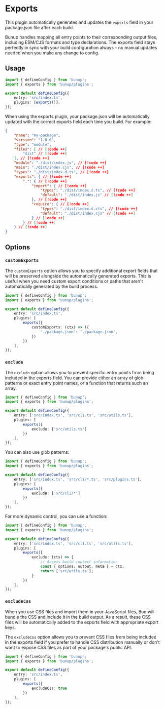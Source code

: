 # Exports

This plugin automatically generates and updates the `exports` field in your package.json file after each build.

Bunup handles mapping all entry points to their corresponding output files, including ESM/CJS formats and type declarations. The exports field stays perfectly in sync with your build configuration always - no manual updates needed when you make any change to config.

## Usage

```ts [bunup.config.ts]
import { defineConfig } from 'bunup';
import { exports } from 'bunup/plugins';

export default defineConfig({
	entry: 'src/index.ts',
	plugins: [exports()],
});
```

When using the exports plugin, your package.json will be automatically updated with the correct exports field each time you build. For example:

```json [package.json]
{
	"name": "my-package",
	"version": "1.0.0",
	"type": "module",
	"files": [ // [!code ++]
		"dist" // [!code ++]
	], // [!code ++]
	"module": "./dist/index.js", // [!code ++]
	"main": "./dist/index.cjs", // [!code ++]
	"types": "./dist/index.d.ts", // [!code ++]
	"exports": { // [!code ++]
		".": { // [!code ++]
			"import": { // [!code ++]
				"types": "./dist/index.d.ts", // [!code ++]
				"default": "./dist/index.js" // [!code ++]
			}, // [!code ++]
			"require": { // [!code ++]
				"types": "./dist/index.d.cts", // [!code ++]
				"default": "./dist/index.cjs" // [!code ++]
			} // [!code ++]
		} // [!code ++]
	} // [!code ++]
}
```

## Options

### `customExports`

The `customExports` option allows you to specify additional export fields that will be preserved alongside the automatically generated exports. This is useful when you need custom export conditions or paths that aren't automatically generated by the build process.

```ts [bunup.config.ts]
import { defineConfig } from 'bunup';
import { exports } from 'bunup/plugins';

export default defineConfig({
	entry: 'src/index.ts',
	plugins: [
		exports({
			customExports: (ctx) => ({
				'./package.json': './package.json',
			})
		})
	],
});
```

### `exclude`

The `exclude` option allows you to prevent specific entry points from being included in the exports field. You can provide either an array of glob patterns or exact entry point names, or a function that returns such an array.

```ts [bunup.config.ts]
import { defineConfig } from 'bunup';
import { exports } from 'bunup/plugins';

export default defineConfig({
	entry: ['src/index.ts', 'src/cli.ts', 'src/utils.ts'],
	plugins: [
		exports({
			exclude: ['src/utils.ts']
		})
	],
});
```

You can also use glob patterns:

```ts [bunup.config.ts]
import { defineConfig } from 'bunup';
import { exports } from 'bunup/plugins';

export default defineConfig({
	entry: ['src/index.ts', 'src/cli/*.ts', 'src/plugins.ts'],
	plugins: [
		exports({
			exclude: ['src/cli/*']
		})
	],
});
```

For more dynamic control, you can use a function:

```ts [bunup.config.ts]
import { defineConfig } from 'bunup';
import { exports } from 'bunup/plugins';

export default defineConfig({
	entry: ['src/index.ts', 'src/cli.ts', 'src/utils.ts'],
	plugins: [
		exports({
			exclude: (ctx) => {
				// Access build context information
				const { options, output, meta } = ctx;
				return ['src/utils.ts'];
			}
		})
	],
});
```

### `excludeCss`

When you use CSS files and import them in your JavaScript files, Bun will bundle the CSS and include it in the build output. As a result, these CSS files will be automatically added to the exports field with appropriate export keys.

The `excludeCss` option allows you to prevent CSS files from being included in the exports field if you prefer to handle CSS distribution manually or don't want to expose CSS files as part of your package's public API.

```ts [bunup.config.ts]
import { defineConfig } from 'bunup';
import { exports } from 'bunup/plugins';

export default defineConfig({
	entry: 'src/index.ts',
	plugins: [
		exports({
			excludeCss: true
		})
	],
});
```
